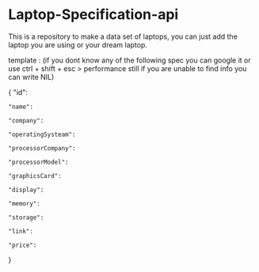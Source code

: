# Laptop-Specification-api
This is a repository to make a data set of laptops, you can just add the laptop you are using or your dream laptop.

 template :
(if you dont know any of the following spec you can google it or use ctrl + shift + esc > performance
still if you are unable to find info you can write NIL)

{
    "id":
    
    "name":
    
    "company":
    
    "operatingSysteam":
    
    "processorCompany": 
    
    "processorModel":
    
    "graphicsCard":
    
    "display":
    
    "memory":
    
    "storage":
    
    "link":
    
    "price":
    
}

